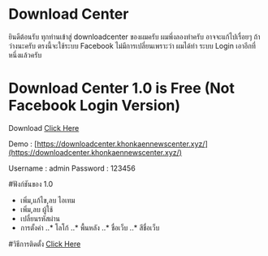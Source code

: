 # Download Center

ยินดีต้อนรับ ทุกท่านเข้าสู่ downloadcenter ของผมครับ
ผมพึ่งลองทำครับ อาจจะแก้ไปเรื่อยๆ ถ้าว่างนะครับ ตรงนี้จะใช้ระบบ Facebook ไม่มีการเปลี่ยนเพราะว่า ผมได้ทำ ระบบ Login เอาอีกที่หนึ่งแล้วครับ

# Download Center 1.0 is Free (Not Facebook Login Version)
Download [Click Here](https://1drv.ms/u/s!AjkBQYobNSUf2ghnN_3yAEBU6QVy)

Demo : [https://downloadcenter.khonkaennewscenter.xyz/](https://downloadcenter.khonkaennewscenter.xyz/)

Username : admin
Password : 123456

#ฟังก์ชันของ 1.0
- เพิ่ม,แก้ไข,ลบ ไอเทม
- เพิ่ม,ลบ ผู้ใช้
- เปลี่ยนรหัสผ่าน
- การตั้งค่า
	..* โลโก้
	..* พื้นหลัง
	..* ชื่อเว็บ
	..* สีชื่อเว็บ

#วิธีการติดตั้ง
[Click Here](https://www.youtube.com/watch?v=CYuwO44DE20)
